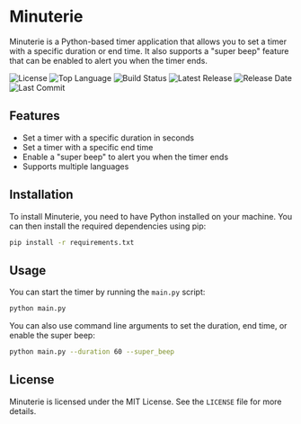 # Minuterie

Minuterie is a Python-based timer application that allows you to set a timer with a specific duration or end time. It
also supports a "super beep" feature that can be enabled to alert you when the timer ends.

![License](https://img.shields.io/github/license/Redstoneur/Minuterie)
![Top Language](https://img.shields.io/github/languages/top/Redstoneur/Minuterie)
![Build Status](https://img.shields.io/github/actions/workflow/status/Redstoneur/Minuterie/build-and-publish.yml)
![Latest Release](https://img.shields.io/github/v/release/Redstoneur/Minuterie)
![Release Date](https://img.shields.io/github/release-date/Redstoneur/Minuterie)
![Last Commit](https://img.shields.io/github/last-commit/Redstoneur/Minuterie)

## Features

- Set a timer with a specific duration in seconds
- Set a timer with a specific end time
- Enable a "super beep" to alert you when the timer ends
- Supports multiple languages

## Installation

To install Minuterie, you need to have Python installed on your machine. You can then install the required dependencies
using pip:

```bash
pip install -r requirements.txt
```

## Usage

You can start the timer by running the `main.py` script:

```bash
python main.py
```

You can also use command line arguments to set the duration, end time, or enable the super beep:

```bash
python main.py --duration 60 --super_beep
```

## License

Minuterie is licensed under the MIT License. See the `LICENSE` file for more details.

